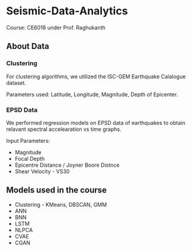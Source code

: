 # Seismic-Data-Analytics
Course: CE6018 under Prof. Raghukanth

## About Data
### Clustering
For clustering algorithms, we utilized the ISC-GEM Earthquake Calalogue dataset.

Parameters used: Latitude, Longitude, Magnitude, Depth of Epicenter.

### EPSD Data
We performed regression models on EPSD data of earthquakes to obtain relavant spectral accelearation vs time graphs.

Input Parameters:
  * Magnitude
  * Focal Depth
  * Epicentre Distance / Joyner Boore Distnce
  * Shear Velocity - VS30

## Models used in the course
  * Clustering - KMeans, DBSCAN, GMM
  * ANN
  * BNN
  * LSTM
  * NLPCA
  * CVAE
  * CGAN

